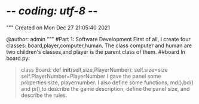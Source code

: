 # -*- coding: utf-8 -*-
"""
Created on Mon Dec 27 21:05:40 2021

@author: admin
"""
#Part 1: Software Development
First of all, I create four classes: board,player,computer,human.
The class computer and human are two children's classes,and player is the parent class of them.
##board
In board.py:
>class Board:
>    def __init__(self,size,PlayerNumber):
>        self.size=size
>        self.PlayerNumber=PlayerNumber
I gave the panel some properties:size, playernumber.
I also define some functions, md(),bd() and pi(),to describe the game description, define the panel size, and describe the rules.
